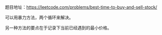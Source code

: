 题目地址：https://leetcode.com/problems/best-time-to-buy-and-sell-stock/

可以用暴力方法，两个循环来解决。

另一种方法的要点在于记录下当前已经遇到的最小价格。